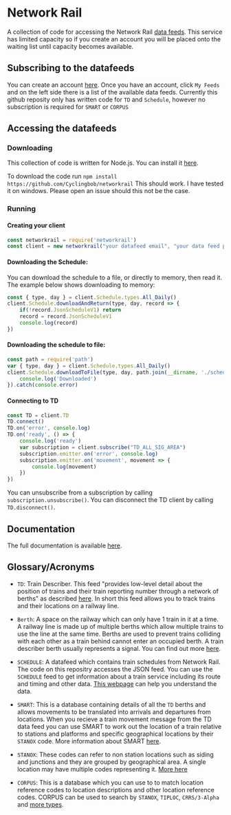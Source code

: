 # Network Rail
A collection of code for accessing the Network Rail  [data feeds](https://datafeeds.networkrail.co.uk "data feeds"). This service has limited capacity so if you create an account you will be placed onto the waiting list until capacity becomes available.

## Subscribing to the datafeeds
You can create an account [here](https://datafeeds.networkrail.co.uk "here").
Once you have an account, click `My Feeds` and on the left side there is a list of the available data feeds. Currently this github reposity only has written code for `TD` and `Schedule`, however no subscription is required for `SMART` or `CORPUS`

## Accessing the datafeeds
### Downloading
This collection of code is written for Node.js. You can install it [here](https://nodejs.org "here").

To download the code run `npm install https://github.com/Cyclingbob/networkrail`
This should work. I have tested it on windows. Please open an issue should this not be the case.
### Running

#### Creating your client
```javascript
const networkrail = require('networkrail')
const client = new networkrail("your datafeed email", "your data feed password")
```
#### Downloading the Schedule:
You can download the schedule to a file, or directly to memory, then read it.
The example below shows downloading to memory:

```javascript
const { type, day } = client.Schedule.types.All_Daily()
client.Schedule.downloadAndReturn(type, day, record => {
    if(!record.JsonScheduleV1) return
    record = record.JsonScheduleV1
    console.log(record)
})
```

#### Downloading the schedule to file:
```javascript
const path = require('path')
var { type, day } = client.Schedule.types.All_Daily()
client.Schedule.downloadToFile(type, day, path.join(__dirname, './schedule.json').then(() => {
	console.log('Downloaded')
}).catch(console.error)
```

#### Connecting to TD

```javascript
const TD = client.TD
TD.connect()
TD.on('error', console.log)
TD.on('ready', () => {
    console.log('ready')
    var subscription = client.subscribe("TD_ALL_SIG_AREA")
    subscription.emitter.on('error', console.log)
    subscription.emitter.on('movement', movement => {
		console.log(movement)
    })
})
```

You can unsubscribe from a subscription by calling `subscription.unsubscribe()`.
You can disconnect the TD client by calling `TD.disconnect()`.

## Documentation

The full documentation is available [here](https://github.com/Cyclingbob/networkrail/blob/main/documentation.md "here").

## Glossary/Acronyms
- `TD`: Train Describer. This feed "provides low-level detail about the position of trains and their train reporting number through a network of berths" as described [here](https://wiki.openraildata.com//index.php?title=TD "here"). In short this feed allows you to track trains and their locations on a railway line.

- `Berth`: A space on the railway which can only have 1 train in it at a time. A railway line is made up of multiple berths which allow multiple trains to use the line at the same time. Berths are used to prevent trains colliding with each other as a train behind cannot enter an occupied berth. A train describer berth usually represents a signal. You can find out more [here](https://wiki.openraildata.com/index.php?title=TD_Berths "here").

- `SCHEDULE`: A datafeed which contains train schedules from Network Rail. The code on this repositry accesses the JSON feed. You can use the `SCHEDULE` feed to get information about a train service including its route and timing and other data. [This webpage](https://wiki.openraildata.com/index.php?title=Schedule_Records "This webpage") can help you understand the data.

- `SMART`: This is a database containing details of all the `TD` berths and allows movements to be translated into arrivals and departures from locations. When you recieve a train movement message from the TD data feed you can use SMART to work out the location of a train relative to stations and platforms and specific geographical locations by their `STANOX` code. More information about SMART [here](https://wiki.openraildata.com//index.php?title=Reference_Data#SMART:_Berth_Stepping_Data "here").

- `STANOX`: These codes can refer to non station locations such as siding and junctions and they are grouped by geographical area. A single location may have multiple codes representing it. [More here](https://wiki.openraildata.com/index.php?title=STANOX_Areas "More here")

- `CORPUS`: This is a database which you can use to to match location reference codes to location descriptions and other location reference codes. CORPUS can be used to search by `STANOX`, `TIPLOC`, `CRRS/3-Alpha` and [more types](https://wiki.openraildata.com/index.php?title=Reference_Data#CORPUS:_Location_Reference_Data "more types").
